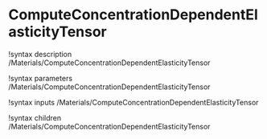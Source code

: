 <!-- MOOSE Documentation Stub: Remove this when content is added. -->

# ComputeConcentrationDependentElasticityTensor
!syntax description /Materials/ComputeConcentrationDependentElasticityTensor

!syntax parameters /Materials/ComputeConcentrationDependentElasticityTensor

!syntax inputs /Materials/ComputeConcentrationDependentElasticityTensor

!syntax children /Materials/ComputeConcentrationDependentElasticityTensor
